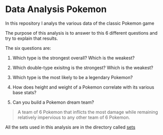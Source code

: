 # Data Analysis Pokemon
In this repository I analys the various data of the classic Pokemon game

The purpose of this analysis is to answer to this 6 different questions and try to explain that results.  

The six questions are:  
1. Which type is the strongest overall? Which is the weakest? 

2. Which double-type exisitng is the strongest? Which is the weakest?  

3. Which type is the most likely to be a legendary Pokemon?  

4. How does height and weight of a Pokemon correlate with its various base stats?  

5. Can you build a Pokemon dream team?  

  > A team of 6 Pokemon that inflicts the most damage while remaining relatively impervious to any other team of 6 Pokemon.

All the sets used in this analysis are in the directory called [sets](https://github.com/massimilianobaldo/data-analysis-pokemon/tree/master/sets)
